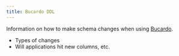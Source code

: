 ```yaml
---
title: Bucardo DDL
---
```


Information on how to make schema changes when using [Bucardo](/Bucardo/).

-   Types of changes
-   Will applications hit new columns, etc.

